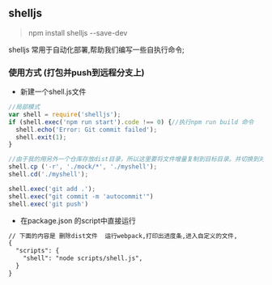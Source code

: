 ## shelljs
> npm install shelljs --save-dev
>
shelljs 常用于自动化部署,帮助我们编写一些自执行命令;
### 使用方式 (打包并push到远程分支上)
- 新建一个shell.js文件
```js
//局部模式
var shell = require('shelljs');
if (shell.exec('npm run start').code !== 0) {//执行npm run build 命令
  shell.echo('Error: Git commit failed');
  shell.exit(1);
}

//由于我的用另外一个仓库存放dist目录，所以这里要将文件增量复制到目标目录。并切换到对应目录。
shell.cp ('-r', './mock/*', './myshell');
shell.cd('./myshell');

shell.exec('git add .');
shell.exec("git commit -m 'autocommit'")
shell.exec('git push')
```
- 在package.json 的script中直接运行
```md
// 下面的内容是 删除dist文件  运行webpack,打印出进度条,进入自定义的文件,
{
  "scripts": {
    "shell": "node scripts/shell.js",
  }
}
```


